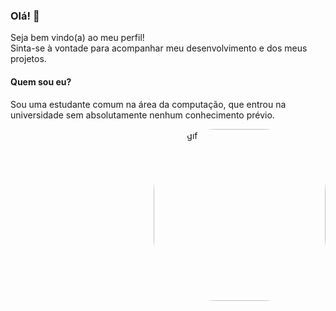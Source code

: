 ### Olá! 👋

<!--
**jaislaataides/jaislaataides** is a ✨ _special_ ✨ repository because its `README.md` (this file) appears on your GitHub profile.

Here are some ideas to get you started:

- 🔭 I’m currently working on ...
- 🌱 I’m currently learning ...
- 👯 I’m looking to collaborate on ...
- 🤔 I’m looking for help with ...
- 💬 Ask me about ...
- 📫 How to reach me: ...
- 😄 Pronouns: ...
- ⚡ Fun fact: ...
-->
<div  style="display: inline_block">
<p align="left">
 Seja bem vindo(a) ao meu perfil! <br> Sinta-se à vontade para acompanhar meu desenvolvimento e dos meus projetos. 
</p>
 <p>
 <h4>Quem sou eu?</h4>
   Sou uma estudante comum na área da computação, que entrou na universidade sem absolutamente nenhum conhecimento prévio.<br>
 </p>
<a href="https://github.com/jaislaataides">
<img align="right" alt="cute-gif" height="275" style="border-radius:100px;" src="https://media.discordapp.net/attachments/1017139709090209824/1020460772704391178/ezgif.com-gif-maker_2.gif?width=453&height=453">
</div>

